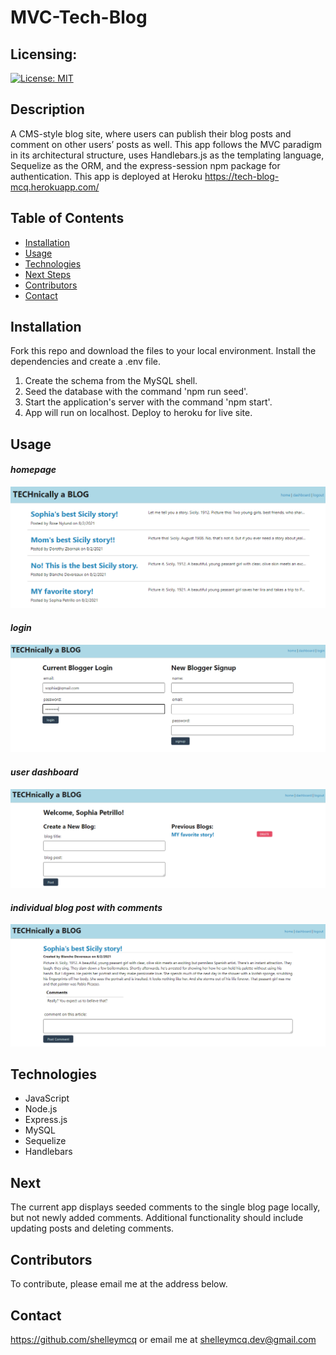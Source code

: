 # MVC-Tech-Blog
## Licensing:
[![License: MIT](https://img.shields.io/badge/License-MIT-yellow.svg)](https://opensource.org/licenses/MIT)
## Description
A CMS-style blog site, where users can publish their blog posts and comment on other users’ posts as well. This app follows the MVC paradigm in its architectural structure, uses Handlebars.js as the templating language, Sequelize as the ORM, and the express-session npm package for authentication. This app is deployed at Heroku https://tech-blog-mcq.herokuapp.com/
## Table of Contents
* [Installation](#Installation)
* [Usage](#Usage)
* [Technologies](#Technologies)
* [Next Steps](#Next)
* [Contributors](#Contributors)
* [Contact](#Contact)
## Installation
Fork this repo and download the files to your local environment. Install the dependencies and create a .env file.

1. Create the schema from the MySQL shell.
2. Seed the database with the command 'npm run seed'.
3. Start the application's server with the command 'npm start'.
4. App will run on localhost. Deploy to heroku for live site.
## Usage
#### _homepage_
![homepage](./images/homepage.png)
#### _login_
![login](./images/current-login.png)
#### _user dashboard_
![dashboard](./images/user-dashboard.png)
#### _individual blog post with comments_
![blog](./images/blog-view.png)
## Technologies
* JavaScript
* Node.js
* Express.js
* MySQL
* Sequelize
* Handlebars

## Next
The current app displays seeded comments to the single blog page locally, but not newly added comments. Additional functionality should include updating posts and deleting comments.
## Contributors
To contribute, please email me at the address below.
## Contact 
https://github.com/shelleymcq or email me at shelleymcq.dev@gmail.com